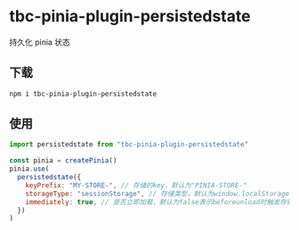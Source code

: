 # tbc-pinia-plugin-persistedstate

持久化 pinia 状态

## 下载

```bash
npm i tbc-pinia-plugin-persistedstate
```

## 使用

```javascript
import persistedstate from "tbc-pinia-plugin-persistedstate"

const pinia = createPinia()
pinia.use(
  persistedstate({
    keyPrefix: "MY-STORE-", // 存储的key，默认为"PINIA-STORE-"
    storageType: "sessionStorage", // 存储类型，默认为window.localStorage
    immediately: true, // 是否立即加载，默认为false表示beforeunload时触发存储
  })
)
```
